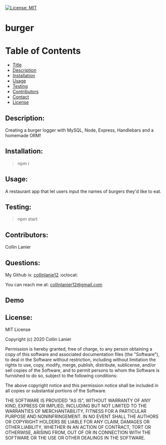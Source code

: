 [![License: MIT](https://img.shields.io/badge/License-MIT-yellow.svg)](https://opensource.org/licenses/MIT)

# burger <a name="title"></a>

# Table of Contents
* [Title](#title)
* [Description](#description)
* [Installation](#install)
* [Usage](#use)
* [Testing](#test)
* [Contributors](#contributors)
* [Contact](#info)
* [License](#license)

## Description: <a name="description"></a>
Creating a burger logger with MySQL, Node, Express, Handlebars and a homemade ORM!

## Installation: <a name="install"></a>

> npm i
## Usage: <a name="use"></a>

A restaurant app that let users input the names of burgers they'd like to eat.
## Testing: <a name="test"></a>

> npm start
## Contributors: <a name="contributors"></a>

Collin Lanier
## Questions: <a name="info"></a>

My Github is: [collinlanie12](https://github.com/collinlanie12) :octocat:

You can reach me at:  collinlanier12@gmail.com

## Demo <a name="demo"></a>

## License: <a name="license"></a>

        
MIT License

Copyright (c) 2020 Collin Lanier

Permission is hereby granted, free of charge, to any person obtaining a copy
of this software and associated documentation files (the "Software"), to deal
in the Software without restriction, including without limitation the rights
to use, copy, modify, merge, publish, distribute, sublicense, and/or sell
copies of the Software, and to permit persons to whom the Software is
furnished to do so, subject to the following conditions:

The above copyright notice and this permission notice shall be included in all
copies or substantial portions of the Software.

THE SOFTWARE IS PROVIDED "AS IS", WITHOUT WARRANTY OF ANY KIND, EXPRESS OR
IMPLIED, INCLUDING BUT NOT LIMITED TO THE WARRANTIES OF MERCHANTABILITY,
FITNESS FOR A PARTICULAR PURPOSE AND NONINFRINGEMENT. IN NO EVENT SHALL THE
AUTHORS OR COPYRIGHT HOLDERS BE LIABLE FOR ANY CLAIM, DAMAGES OR OTHER
LIABILITY, WHETHER IN AN ACTION OF CONTRACT, TORT OR OTHERWISE, ARISING FROM,
OUT OF OR IN CONNECTION WITH THE SOFTWARE OR THE USE OR OTHER DEALINGS IN THE
SOFTWARE.